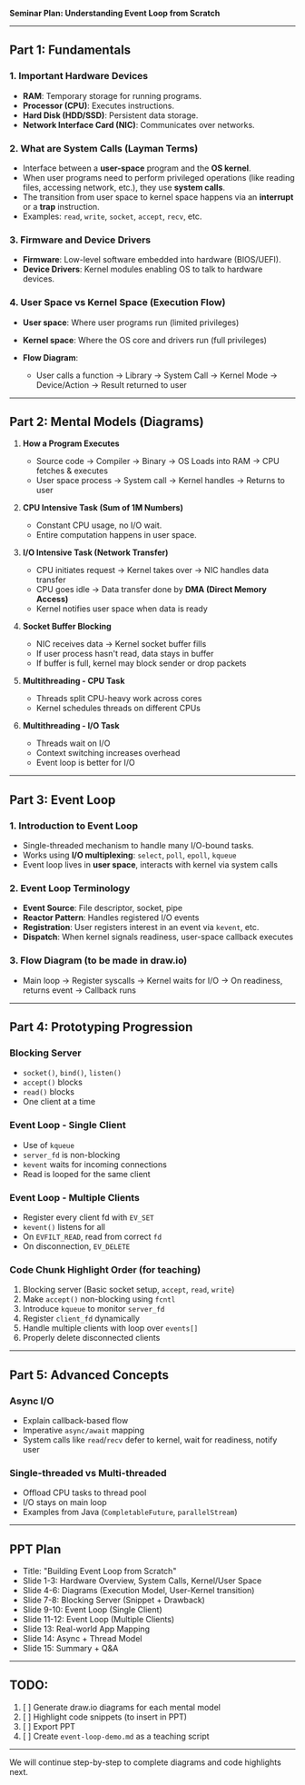 **Seminar Plan: Understanding Event Loop from Scratch**

---

## Part 1: Fundamentals

### 1. Important Hardware Devices

* **RAM**: Temporary storage for running programs.
* **Processor (CPU)**: Executes instructions.
* **Hard Disk (HDD/SSD)**: Persistent data storage.
* **Network Interface Card (NIC)**: Communicates over networks.

### 2. What are System Calls (Layman Terms)

* Interface between a **user-space** program and the **OS kernel**.
* When user programs need to perform privileged operations (like reading files, accessing network, etc.), they use **system calls**.
* The transition from user space to kernel space happens via an **interrupt** or a **trap** instruction.
* Examples: `read`, `write`, `socket`, `accept`, `recv`, etc.

### 3. Firmware and Device Drivers

* **Firmware**: Low-level software embedded into hardware (BIOS/UEFI).
* **Device Drivers**: Kernel modules enabling OS to talk to hardware devices.

### 4. User Space vs Kernel Space (Execution Flow)

* **User space**: Where user programs run (limited privileges)
* **Kernel space**: Where the OS core and drivers run (full privileges)
* **Flow Diagram**:

  * User calls a function → Library → System Call → Kernel Mode → Device/Action → Result returned to user

---

## Part 2: Mental Models (Diagrams)

1. **How a Program Executes**

   * Source code → Compiler → Binary → OS Loads into RAM → CPU fetches & executes
   * User space process → System call → Kernel handles → Returns to user

2. **CPU Intensive Task (Sum of 1M Numbers)**

   * Constant CPU usage, no I/O wait.
   * Entire computation happens in user space.

3. **I/O Intensive Task (Network Transfer)**

   * CPU initiates request → Kernel takes over → NIC handles data transfer
   * CPU goes idle → Data transfer done by **DMA (Direct Memory Access)**
   * Kernel notifies user space when data is ready

4. **Socket Buffer Blocking**

   * NIC receives data → Kernel socket buffer fills
   * If user process hasn't read, data stays in buffer
   * If buffer is full, kernel may block sender or drop packets

5. **Multithreading - CPU Task**

   * Threads split CPU-heavy work across cores
   * Kernel schedules threads on different CPUs

6. **Multithreading - I/O Task**

   * Threads wait on I/O
   * Context switching increases overhead
   * Event loop is better for I/O

---

## Part 3: Event Loop

### 1. Introduction to Event Loop

* Single-threaded mechanism to handle many I/O-bound tasks.
* Works using **I/O multiplexing**: `select`, `poll`, `epoll`, `kqueue`
* Event loop lives in **user space**, interacts with kernel via system calls

### 2. Event Loop Terminology

* **Event Source**: File descriptor, socket, pipe
* **Reactor Pattern**: Handles registered I/O events
* **Registration**: User registers interest in an event via `kevent`, etc.
* **Dispatch**: When kernel signals readiness, user-space callback executes

### 3. Flow Diagram (to be made in draw\.io)

* Main loop → Register syscalls → Kernel waits for I/O → On readiness, returns event → Callback runs

---

## Part 4: Prototyping Progression

### Blocking Server

* `socket()`, `bind()`, `listen()`
* `accept()` blocks
* `read()` blocks
* One client at a time

### Event Loop - Single Client

* Use of `kqueue`
* `server_fd` is non-blocking
* `kevent` waits for incoming connections
* Read is looped for the same client

### Event Loop - Multiple Clients

* Register every client fd with `EV_SET`
* `kevent()` listens for all
* On `EVFILT_READ`, read from correct `fd`
* On disconnection, `EV_DELETE`

### Code Chunk Highlight Order (for teaching)

1. Blocking server (Basic socket setup, `accept`, `read`, `write`)
2. Make `accept()` non-blocking using `fcntl`
3. Introduce `kqueue` to monitor `server_fd`
4. Register `client_fd` dynamically
5. Handle multiple clients with loop over `events[]`
6. Properly delete disconnected clients

---

## Part 5: Advanced Concepts

### Async I/O

* Explain callback-based flow
* Imperative `async/await` mapping
* System calls like `read`/`recv` defer to kernel, wait for readiness, notify user

### Single-threaded vs Multi-threaded

* Offload CPU tasks to thread pool
* I/O stays on main loop
* Examples from Java (`CompletableFuture`, `parallelStream`)

---

## PPT Plan

* Title: "Building Event Loop from Scratch"
* Slide 1-3: Hardware Overview, System Calls, Kernel/User Space
* Slide 4-6: Diagrams (Execution Model, User-Kernel transition)
* Slide 7-8: Blocking Server (Snippet + Drawback)
* Slide 9-10: Event Loop (Single Client)
* Slide 11-12: Event Loop (Multiple Clients)
* Slide 13: Real-world App Mapping
* Slide 14: Async + Thread Model
* Slide 15: Summary + Q\&A

---

## TODO:

1. [ ] Generate draw\.io diagrams for each mental model
2. [ ] Highlight code snippets (to insert in PPT)
3. [ ] Export PPT
4. [ ] Create `event-loop-demo.md` as a teaching script

---

We will continue step-by-step to complete diagrams and code highlights next.
